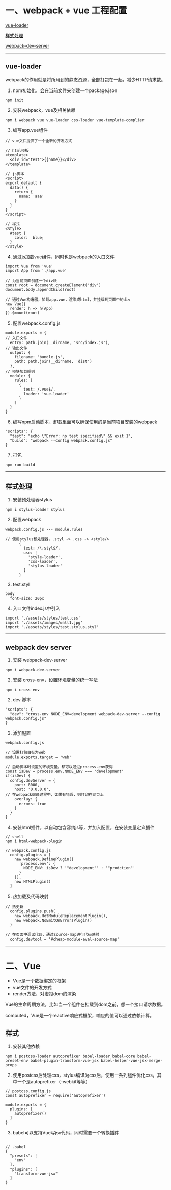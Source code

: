 
# 一、webpack + vue 工程配置

[vue-loader](#vue-loader)

[样式处理](#%E6%A0%B7%E5%BC%8F%E5%A4%84%E7%90%86)

[webpack-dev-server](#webpack-dev-server)

---
## vue-loader

webpack的作用就是将所用到的静态资源，全部打包在一起，减少HTTP请求数。

1. npm初始化，会在当前文件夹创建一个package.json
```
npm init
```

2. 安装webpack，vue及相关依赖
```
npm i webpack vue vue-loader css-loader vue-template-complier
```

3. 编写app.vue组件
```
// vue文件提供了一个全新的开发方式

// html模板
<template>
  <div id="test">{{name}}</div>
</template>

// js脚本
<script>
export default {
  data() {
    return {
      name: 'aaa'
    }
  }
}
</script>

// 样式
<style>
  #test {
    color:  blue;
  }
</style>
```

4. 通过js加载vue组件，同时也是webpack的入口文件
```
import Vue from 'vue'
import App from './app.vue'

// 为当前页面创建一个div块
const root = document.createElement('div')
document.body.appendChild(root)

// 通过Vue构造器，加载app.vue，渲染成html，并挂载到页面中的div
new Vue({
  render: h => h(App)
}).$mount(root)
```

5. 配置webpack.config.js
```
module.exports = {
// 入口文件
  entry: path.join(__dirname, 'src/index.js'),
// 输出文件
  output: {
    filename: 'bundle.js',
    path: path.join(__dirname, 'dist')
  },
// 模块加载规则
  module: {
    rules: [
      {
        test: /.vue$/,
        loader: 'vue-loader'
      }
    ]
  }
}
```

6. 编写npm启动脚本，卸载里面可以确保使用的是当前项目安装的webpack
```
"scripts": {
  "test": "echo \"Error: no test specified\" && exit 1",
  "build": "webpack --config webpack.config.js"
}
```

7. 打包
```
npm run build
```

---

## 样式处理

1. 安装预处理器stylus
```
npm i stylus-loader stylus
```

2. 配置webpack
```
webpack.config.js --- module.rules

// 使用stylus预处理器，.styl -> .css -> <style/>
      {
        test: /\.styl$/,
        use: [
          'style-loader',
          'css-loader',
          'stylus-loader'
        ]
      }
```

3. test.styl
```
body
  font-size: 20px
```

4. 入口文件index.js中引入
```
import './assets/styles/test.css'
import './assets/images/wall1.jpg'
import './assets/styles/test.stylus.styl'
```

---

## webpack dev server

1. 安装 webpack-dev-server
```
npm i webpack-dev-server
```

2. 安装 cross-env，设置环境变量的统一写法
```
npm i cross-env
```

2. dev 脚本
```
"scripts": {
  "dev": "cross-env NODE_ENV=development webpack-dev-server --config webpack.config.js"
}
```

3. 添加配置
```
webpack.config.js

// 设置打包目标为web
module.exports.target = 'web'

// 启动脚本时设置的环境变量，都可以通过process.env获得
const isDev = process.env.NODE_ENV === 'development'
if(isDev) {
  config.devServer = {
    port: 8000,
    host: '0.0.0.0',
// 在webpack编译过程中，如果有错误，则打印在网页上 
    overlay: {
      errors: true
    }
  }
}
```

4. 安装html插件，以自动包含容纳js等，并加入配置，在安装变量定义插件
```
// shell
npm i html-webpack-plugin

// webpack.config.js
  config.plugins = [
    new webpack.DefinePlugin({
      'process.env': {
        NODE_ENV: isDev ? '"development"' : '"prodction"'
      }
    }),
    new HTMLPlugin()
  ]
```

5. 热加载及代码映射
```
// 热更新
  config.plugins.push(
    new webpack.HotModuleReplacementPlugin(),
    new webpack.NoEmitOnErrorsPlugin()
  )
  
// 在页面中调试代码，通过source-map进行代码映射
  config.devtool = '#cheap-module-eval-source-map'
```

---

# 二、Vue

 - Vue是一个数据绑定的框架
 - vue文件的开发方式
 - render方法，对虚拟dom的渲染

Vue的生命周期方法，比如当一个组件在挂载到dom之前，想一个接口请求数据。

computed，Vue是一个reactive响应式框架，响应的值可以通过依赖计算。

## 样式

1. 安装其他依赖
```
npm i postcss-loader autoprefixer babel-loader babel-core babel-preset-env babel-plugin-transform-vue-jsx babel-helper-vue-jsx-merge-props
```

2. 使用postcss后处理css，stylus编译为css后，使用一系列组件优化css，其中一个是autoprefixer（-webkit等等）
```
// postcss.config.js
const autoprefixer = require('autoprefixer')

module.exports = {
  plugins: [
    autoprefixer()
  ]
}
```

3. babel可以支持Vue写jsx代码，同时需要一个转换插件
```

// .babel
{
  "presets": [
    "env"
  ],
  "plugins": [
    "transform-vue-jsx"
  ]
}
```